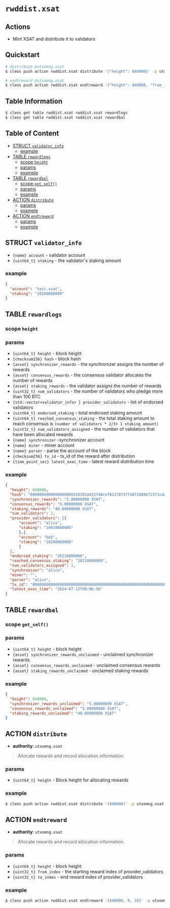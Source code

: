 # `rwddist.xsat`

## Actions

- Mint XSAT and distribute it to validators

## Quickstart 

```bash
# distribute @utxomng.xsat
$ cleos push action rwddist.xsat distribute '{"height": 840000}' -p utxomng.xsat

# endtreward @utxomng.xsat
$ cleos push action rwddist.xsat endtreward '{"height": 840000, "from_index": 0, "to_index": 10}' -p utxomng.xsat
```

## Table Information

```bash
$ cleos get table rwddist.xsat rwddist.xsat rewardlogs
$ cleos get table rwddist.xsat rwddist.xsat rewardbal 
```

## Table of Content

- [STRUCT `validator_info`](#struct-validator_info)
  - [example](#example)
- [TABLE `rewardlogs`](#table-rewardlogs)
  - [scope `height`](#scope-height)
  - [params](#params)
  - [example](#example-1)
- [TABLE `rewardbal`](#table-rewardbal)
  - [scope `get_self()`](#scope-get_self)
  - [params](#params-1)
  - [example](#example-2)
- [ACTION `distribute`](#action-distribute)
  - [params](#params-2)
  - [example](#example-3)
- [ACTION `endtreward`](#action-endtreward)
  - [params](#params-3)
  - [example](#example-4)

## STRUCT `validator_info`

- `{name} account` - validator account
- `{uint64_t} staking` - the validator's staking amount

### example

```json
{
  "account": "test.xsat",
  "staking": "10200000000"
}
```

## TABLE `rewardlogs`

### scope `height`
### params

- `{uint64_t} height` - block height
- `{checksum256} hash` - block hash
- `{asset} synchronizer_rewards` - the synchronizer assigns the number of rewards
- `{asset} consensus_rewards` - the consensus validator allocates the number of rewards
- `{asset} staking_rewards` - the validator assigns the number of rewards
- `{uint32_t} num_validators` - the number of validators who pledge more than 100 BTC
- `{std::vector<validator_info> } provider_validators` - list of endorsed validators
- `{uint64_t} endorsed_staking` - total endorsed staking amount
- `{uint64_t} reached_consensus_staking` - the total staking amount to reach consensus is `(number of validators * 2/3+ 1 staking amount)`
- `{uint32_t} num_validators_assigned` - the number of validators that have been allocated rewards
- `{name} synchronizer` -synchronizer account
- `{name} miner` - miner account
- `{name} parser` - parse the account of the block
- `{checksum256} tx_id` - tx_id of the reward after distribution
- `{time_point_sec} latest_exec_time` - latest reward distribution time

### example

```json
{
  "height": 840000,
  "hash": "0000000000000000000320283a032748cef8227873ff4872689bf23f1cda83a5",
  "synchronizer_rewards": "5.00000000 XSAT",
  "consensus_rewards": "5.00000000 XSAT",
  "staking_rewards": "40.00000000 XSAT",
  "num_validators": 2,
  "provider_validators": [{
      "account": "alice",
      "staking": "10010000000"
      },{
      "account": "bob",
      "staking": "10200000000"
      }
  ],
  "endorsed_staking": "20210000000",
  "reached_consensus_staking": "20210000000",
  "num_validators_assigned": 2,
  "synchronizer": "alice",
  "miner": "",
  "parser": "alice",
  "tx_id": "0000000000000000000000000000000000000000000000000000000000000000",
  "latest_exec_time": "2024-07-13T09:06:56"
}
```

## TABLE `rewardbal`

### scope `get_self()`
### params

- `{uint64_t} height` - block height
- `{asset} synchronizer_rewards_unclaimed` - unclaimed synchronizer rewards
- `{asset} consensus_rewards_unclaimed` - unclaimed consensus rewards
- `{asset} staking_rewards_unclaimed` - unclaimed staking rewards

### example

```json
{
  "height": 840000,
  "synchronizer_rewards_unclaimed": "5.00000000 XSAT",
  "consensus_rewards_unclaimed": "5.00000000 XSAT",
  "staking_rewards_unclaimed": "40.00000000 XSAT"
}
```

## ACTION `distribute`

- **authority**: `utxomng.xsat`

> Allocate rewards and record allocation information.

### params

- `{uint64_t} height` - Block height for allocating rewards

### example

```bash
$ cleos push action rwddist.xsat distribute '[840000]' -p utxomng.xsat
```

## ACTION `endtreward`

- **authority**: `utxomng.xsat`

> Allocate rewards and record allocation information.

### params

- `{uint64_t} height` - block height
- `{uint32_t} from_index` - the starting reward index of provider_validators
- `{uint32_t} to_index` - end reward index of provider_validators

### example

```bash
$ cleos push action rwddist.xsat endtreward '[840000, 0, 10]' -p utxomng.xsat
```
